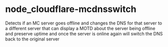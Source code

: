 # node_cloudflare-mcdnsswitch

Detects if an MC server goes offline and changes the DNS for that server to a different server that can display a MOTD about the server being offline and preserve uptime and once the server is online again will switch the DNS back to the original server
